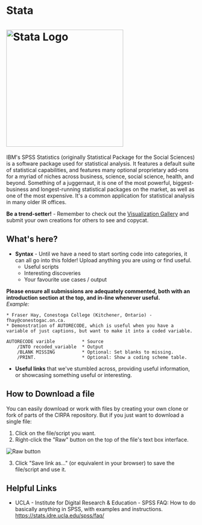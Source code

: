 Stata<br>		
<img src="https://www.stata.com/includes/images/stata-logo-blue.svg" alt="Stata Logo" title="Stata" width="310"/>
=======

IBM's SPSS Statistics (originally Statistical Package for the Social Sciences) is a software package used for statistical analysis. It features a default suite of statistical capabilities, and features many optional proprietary add-ons for a myriad of niches across business, science, social science, health, and beyond. Something of a juggernaut, it is one of the most powerful, biggest-business and longest-running statistical packages on the market, as well as one of the most expensive. It's a common application for statistical analysis in many older IR offices.

**Be a trend-setter!** - Remember to check out the [Visualization Gallery](https://github.com/Sopwith/IR/tree/master/Visualization%20Gallery) and submit your own creations for others to see and copycat.

## What's here?
* **Syntax** - Until we have a need to start sorting code into categories, it can all go into this folder! Upload anything you are using or find useful.
  * Useful scripts
  * Interesting discoveries
  * Your favourite use cases / output

**Please ensure all submissions are adequately commented, both with an introduction section at the top, and in-line whenever useful.**<br>
*Example:*
```
* Fraser Hay, Conestoga College (Kitchener, Ontario) - fhay@conestogac.on.ca.
* Demonstration of AUTORECODE, which is useful when you have a variable of just captions, but want to make it into a coded variable.

AUTORECODE varible			* Source
	/INTO recoded_variable 	* Output
	/BLANK MISSING			* Optional: Set blanks to missing.
	/PRINT.					* Optional: Show a coding scheme table.
```

* **Useful links** that we've stumbled across, providing useful information, or showcasing something useful or interesting.

## How to Download a file
You can easily download or work with files by creating your own clone or fork of parts of the CIRPA repository. But if you just want to download a single file:
1. Click on the file/script you want.
2. Right-click the "Raw" button on the top of the file's text box interface.

![Raw button](https://www.dropbox.com/s/fyt1qz0qeqjn0vf/GitHub-RawButton.png?raw=1)

3. Click "Save link as..." (or equivalent in your browser) to save the file/script and use it.

## Helpful Links
* UCLA - Institute for Digital Research & Education - SPSS FAQ: How to do basically anything in SPSS, with examples and instructions. https://stats.idre.ucla.edu/spss/faq/
